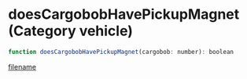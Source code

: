 # doesCargobobHavePickupMagnet (Category vehicle)

```js
function doesCargobobHavePickupMagnet(cargobob: number): boolean
```

[filename](doesCargobobHavePickupMagnet_m.md ':include')